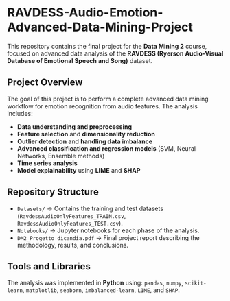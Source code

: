 # RAVDESS-Audio-Emotion-Advanced-Data-Mining-Project


This repository contains the final project for the **Data Mining 2** course, focused on advanced data analysis of the **RAVDESS (Ryerson Audio-Visual Database of Emotional Speech and Song)** dataset.

## Project Overview
The goal of this project is to perform a complete advanced data mining workflow for emotion recognition from audio features. The analysis includes:

- **Data understanding and preprocessing**
- **Feature selection** and **dimensionality reduction**
- **Outlier detection** and **handling data imbalance**
- **Advanced classification and regression models** (SVM, Neural Networks, Ensemble methods)
- **Time series analysis**
- **Model explainability** using **LIME** and **SHAP**

## Repository Structure
-  `Datasets/` → Contains the training and test datasets (`RavdessAudioOnlyFeatures_TRAIN.csv`, `RavdessAudioOnlyFeatures_TEST.csv`).
-  `Notebooks/` → Jupyter notebooks for each phase of the analysis.
-  `DM2_Progetto dicandia.pdf` → Final project report describing the methodology, results, and conclusions.

## Tools and Libraries
The analysis was implemented in **Python** using:
`pandas`, `numpy`, `scikit-learn`, `matplotlib`, `seaborn`, `imbalanced-learn`, `LIME`, and `SHAP`.
